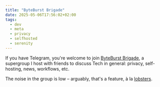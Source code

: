 ```yaml
---
title: "ByteBurst Brigade"
date: 2025-05-06T17:56:02+02:00
tags:
  - dev
  - meta
  - privacy
  - selfhosted
  - serenity
---
```


If you have Telegram, you're welcome to join [ByteBurst
Brigade](https://t.me/+OzLfJRhjA69iNWFh), a supergroup I host with friends to
discuss Tech in general: privacy, self-hosting, news, workflows, etc.

The noise in the group is low – arguably, that's a feature, à la
[lobsters](https://lobste.rs/about#invitations).
